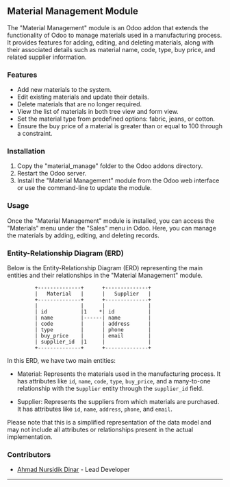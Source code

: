 ## Material Management Module

The "Material Management" module is an Odoo addon that extends the functionality of Odoo to manage materials used in a manufacturing process. It provides features for adding, editing, and deleting materials, along with their associated details such as material name, code, type, buy price, and related supplier information.

### Features

- Add new materials to the system.
- Edit existing materials and update their details.
- Delete materials that are no longer required.
- View the list of materials in both tree view and form view.
- Set the material type from predefined options: fabric, jeans, or cotton.
- Ensure the buy price of a material is greater than or equal to 100 through a constraint.

### Installation

1. Copy the "material_manage" folder to the Odoo addons directory.
2. Restart the Odoo server.
3. Install the "Material Management" module from the Odoo web interface or use the command-line to update the module.

### Usage

Once the "Material Management" module is installed, you can access the "Materials" menu under the "Sales" menu in Odoo. Here, you can manage the materials by adding, editing, and deleting records.

### Entity-Relationship Diagram (ERD)

Below is the Entity-Relationship Diagram (ERD) representing the main entities and their relationships in the "Material Management" module.

```
         +--------------+      +--------------+
         |   Material   |      |   Supplier   |
         +--------------+      +--------------+
         |              |      |              |
         | id           |1    *| id           |
         | name         |------| name         |
         | code         |      | address      |
         | type         |      | phone        |
         | buy_price    |      | email        |
         | supplier_id  |1     |              |
         +--------------+      +--------------+
```

In this ERD, we have two main entities:

- Material: Represents the materials used in the manufacturing process. It has attributes like `id`, `name`, `code`, `type`, `buy_price`, and a many-to-one relationship with the `Supplier` entity through the `supplier_id` field.

- Supplier: Represents the suppliers from which materials are purchased. It has attributes like `id`, `name`, `address`, `phone`, and `email`.

Please note that this is a simplified representation of the data model and may not include all attributes or relationships present in the actual implementation.

### Contributors

- [Ahmad Nursidik Dinar](https://github.com/19157-AhmadNursidikDinar) - Lead Developer

---
